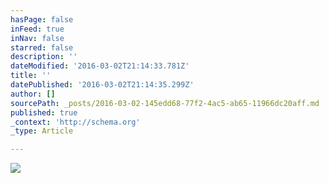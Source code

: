 ```yaml
---
hasPage: false
inFeed: true
inNav: false
starred: false
description: ''
dateModified: '2016-03-02T21:14:33.781Z'
title: ''
datePublished: '2016-03-02T21:14:35.299Z'
author: []
sourcePath: _posts/2016-03-02-145edd68-77f2-4ac5-ab65-11966dc20aff.md
published: true
_context: 'http://schema.org'
_type: Article

---
```

![](https://the-grid-user-content.s3-us-west-2.amazonaws.com/542ef0b4-d439-4a41-a084-68219da85bde.jpg)